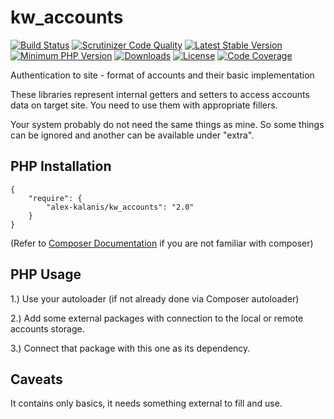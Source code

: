 # kw_accounts

[![Build Status](https://app.travis-ci.com/alex-kalanis/kw_accounts.svg?branch=master)](https://app.travis-ci.com/github/alex-kalanis/kw_accounts)
[![Scrutinizer Code Quality](https://scrutinizer-ci.com/g/alex-kalanis/kw_accounts/badges/quality-score.png?b=master)](https://scrutinizer-ci.com/g/alex-kalanis/kw_accounts/?branch=master)
[![Latest Stable Version](https://poser.pugx.org/alex-kalanis/kw_accounts/v/stable.svg?v=1)](https://packagist.org/packages/alex-kalanis/kw_accounts)
[![Minimum PHP Version](https://img.shields.io/badge/php-%3E%3D%207.3-8892BF.svg)](https://php.net/)
[![Downloads](https://img.shields.io/packagist/dt/alex-kalanis/kw_accounts.svg?v1)](https://packagist.org/packages/alex-kalanis/kw_accounts)
[![License](https://poser.pugx.org/alex-kalanis/kw_accounts/license.svg?v=1)](https://packagist.org/packages/alex-kalanis/kw_accounts)
[![Code Coverage](https://scrutinizer-ci.com/g/alex-kalanis/kw_accounts/badges/coverage.png?b=master&v=1)](https://scrutinizer-ci.com/g/alex-kalanis/kw_accounts/?branch=master)

Authentication to site - format of accounts and their basic implementation

These libraries represent internal getters and setters to access accounts data on
target site. You need to use them with appropriate fillers.

Your system probably do not need the same things as mine. So some things can be
ignored and another can be available under "extra".

## PHP Installation

```
{
    "require": {
        "alex-kalanis/kw_accounts": "2.0"
    }
}
```

(Refer to [Composer Documentation](https://github.com/composer/composer/blob/master/doc/00-intro.md#introduction) if you are not
familiar with composer)


## PHP Usage

1.) Use your autoloader (if not already done via Composer autoloader)

2.) Add some external packages with connection to the local or remote accounts storage.

3.) Connect that package with this one as its dependency.

## Caveats

It contains only basics, it needs something external to fill and use.
